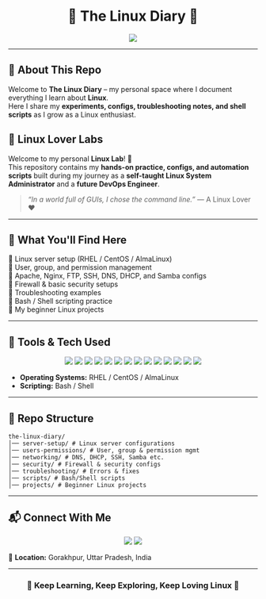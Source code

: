 <h1 align="center">🐧 The Linux Diary 🐧</h1>

<p align="center">
  <img src="https://readme-typing-svg.herokuapp.com?size=25&color=36BCF7&center=true&vCenter=true&width=600&lines=A+Diary+of+my+Linux+Journey;Learning+Linux+Every+Day+🐧;Commands+%7C+Configs+%7C+Shell+Scripts" />
</p>

---

## 🐧 About This Repo
Welcome to **The Linux Diary** – my personal space where I document everything I learn about **Linux**.  
Here I share my **experiments, configs, troubleshooting notes, and shell scripts** as I grow as a Linux enthusiast.  

## 🐧 Linux Lover Labs
Welcome to my personal **Linux Lab**! 🚀  
This repository contains my **hands-on practice, configs, and automation scripts** built during my journey as a **self-taught Linux System Administrator** and a **future DevOps Engineer**.  

> *“In a world full of GUIs, I chose the command line.”* — A Linux Lover ❤️

---

## 🔧 What You'll Find Here  
🔹 Linux server setup (RHEL / CentOS / AlmaLinux)  
🔹 User, group, and permission management  
🔹 Apache, Nginx, FTP, SSH, DNS, DHCP, and Samba configs  
🔹 Firewall & basic security setups  
🔹 Troubleshooting examples  
🔹 Bash / Shell scripting practice  
🔹 My beginner Linux projects  

---

## 🚀 Tools & Tech Used  

<p align="center">
  <!-- Base OS -->
  <img src="https://img.shields.io/badge/Linux-000000?style=for-the-badge&logo=linux&logoColor=white" />
  <img src="https://img.shields.io/badge/Bash-4EAA25?style=for-the-badge&logo=gnubash&logoColor=white" />
  
  <!-- Web Servers -->
  <img src="https://img.shields.io/badge/Apache-D22128?style=for-the-badge&logo=apache&logoColor=white" />
  <img src="https://img.shields.io/badge/Nginx-009639?style=for-the-badge&logo=nginx&logoColor=white" />
  
  <!-- File & Sharing -->
  <img src="https://img.shields.io/badge/Samba-2C6BAC?style=for-the-badge&logo=samba&logoColor=white" />
  <img src="https://img.shields.io/badge/FTP-0077B5?style=for-the-badge&logo=filezilla&logoColor=white" />
  
  <!-- Network -->
  <img src="https://img.shields.io/badge/DNS-FF9800?style=for-the-badge&logo=cloudflare&logoColor=white" />
  <img src="https://img.shields.io/badge/DHCP-673AB7?style=for-the-badge&logo=ubiquiti&logoColor=white" />
  <img src="https://img.shields.io/badge/SSH-000000?style=for-the-badge&logo=openssh&logoColor=white" />
  
  <!-- Databases -->
  <img src="https://img.shields.io/badge/MySQL-4479A1?style=for-the-badge&logo=mysql&logoColor=white" />
  <img src="https://img.shields.io/badge/MariaDB-003545?style=for-the-badge&logo=mariadb&logoColor=white" />
  <img src="https://img.shields.io/badge/PostgreSQL-336791?style=for-the-badge&logo=postgresql&logoColor=white" />
  
  <!-- Security -->
  <img src="https://img.shields.io/badge/Firewall-E53935?style=for-the-badge&logo=fortinet&logoColor=white" />
  <img src="https://img.shields.io/badge/SELinux-795548?style=for-the-badge&logo=redhat&logoColor=white" />
</p>

- **Operating Systems:** RHEL / CentOS / AlmaLinux  
- **Scripting:** Bash / Shell  

---

## 📂 Repo Structure  
```
the-linux-diary/
│── server-setup/ # Linux server configurations
│── users-permissions/ # User, group & permission mgmt
│── networking/ # DNS, DHCP, SSH, Samba etc.
│── security/ # Firewall & security configs
│── troubleshooting/ # Errors & fixes
│── scripts/ # Bash/Shell scripts
│── projects/ # Beginner Linux projects
```
---

## 📬 Connect With Me  

<p align="center">
  <a href="https://linkedin.com"><img src="https://img.shields.io/badge/LinkedIn-0077B5?style=for-the-badge&logo=linkedin&logoColor=white"></a>
  <a href="mailto:jyotiswaroop.niit1@gmail.com"><img src="https://img.shields.io/badge/Email-D14836?style=for-the-badge&logo=gmail&logoColor=white"></a>
</p>

📍 **Location:** Gorakhpur, Uttar Pradesh, India  

---

<h3 align="center">🐧 Keep Learning, Keep Exploring, Keep Loving Linux 🐧</h3>

